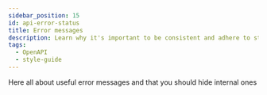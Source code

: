 ```yaml
---
sidebar_position: 15
id: api-error-status
title: Error messages
description: Learn why it's important to be consistent and adhere to standards with HTTP status response codes
tags:
  - OpenAPI
  - style-guide
---
```


Here all about useful error messages and that you should hide internal ones

